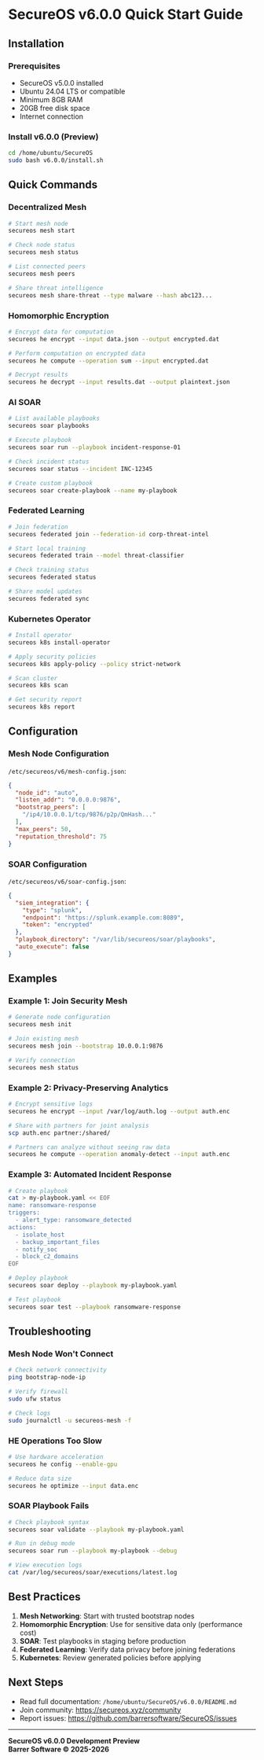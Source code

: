 # SecureOS v6.0.0 Quick Start Guide

## Installation

### Prerequisites
- SecureOS v5.0.0 installed
- Ubuntu 24.04 LTS or compatible
- Minimum 8GB RAM
- 20GB free disk space
- Internet connection

### Install v6.0.0 (Preview)

```bash
cd /home/ubuntu/SecureOS
sudo bash v6.0.0/install.sh
```

## Quick Commands

### Decentralized Mesh

```bash
# Start mesh node
secureos mesh start

# Check node status
secureos mesh status

# List connected peers
secureos mesh peers

# Share threat intelligence
secureos mesh share-threat --type malware --hash abc123...
```

### Homomorphic Encryption

```bash
# Encrypt data for computation
secureos he encrypt --input data.json --output encrypted.dat

# Perform computation on encrypted data
secureos he compute --operation sum --input encrypted.dat

# Decrypt results
secureos he decrypt --input results.dat --output plaintext.json
```

### AI SOAR

```bash
# List available playbooks
secureos soar playbooks

# Execute playbook
secureos soar run --playbook incident-response-01

# Check incident status
secureos soar status --incident INC-12345

# Create custom playbook
secureos soar create-playbook --name my-playbook
```

### Federated Learning

```bash
# Join federation
secureos federated join --federation-id corp-threat-intel

# Start local training
secureos federated train --model threat-classifier

# Check training status
secureos federated status

# Share model updates
secureos federated sync
```

### Kubernetes Operator

```bash
# Install operator
secureos k8s install-operator

# Apply security policies
secureos k8s apply-policy --policy strict-network

# Scan cluster
secureos k8s scan

# Get security report
secureos k8s report
```

## Configuration

### Mesh Node Configuration

`/etc/secureos/v6/mesh-config.json`:

```json
{
  "node_id": "auto",
  "listen_addr": "0.0.0.0:9876",
  "bootstrap_peers": [
    "/ip4/10.0.0.1/tcp/9876/p2p/QmHash..."
  ],
  "max_peers": 50,
  "reputation_threshold": 75
}
```

### SOAR Configuration

`/etc/secureos/v6/soar-config.json`:

```json
{
  "siem_integration": {
    "type": "splunk",
    "endpoint": "https://splunk.example.com:8089",
    "token": "encrypted"
  },
  "playbook_directory": "/var/lib/secureos/soar/playbooks",
  "auto_execute": false
}
```

## Examples

### Example 1: Join Security Mesh

```bash
# Generate node configuration
secureos mesh init

# Join existing mesh
secureos mesh join --bootstrap 10.0.0.1:9876

# Verify connection
secureos mesh status
```

### Example 2: Privacy-Preserving Analytics

```bash
# Encrypt sensitive logs
secureos he encrypt --input /var/log/auth.log --output auth.enc

# Share with partners for joint analysis
scp auth.enc partner:/shared/

# Partners can analyze without seeing raw data
secureos he compute --operation anomaly-detect --input auth.enc
```

### Example 3: Automated Incident Response

```bash
# Create playbook
cat > my-playbook.yaml << EOF
name: ransomware-response
triggers:
  - alert_type: ransomware_detected
actions:
  - isolate_host
  - backup_important_files
  - notify_soc
  - block_c2_domains
EOF

# Deploy playbook
secureos soar deploy --playbook my-playbook.yaml

# Test playbook
secureos soar test --playbook ransomware-response
```

## Troubleshooting

### Mesh Node Won't Connect

```bash
# Check network connectivity
ping bootstrap-node-ip

# Verify firewall
sudo ufw status

# Check logs
sudo journalctl -u secureos-mesh -f
```

### HE Operations Too Slow

```bash
# Use hardware acceleration
secureos he config --enable-gpu

# Reduce data size
secureos he optimize --input data.enc
```

### SOAR Playbook Fails

```bash
# Check playbook syntax
secureos soar validate --playbook my-playbook.yaml

# Run in debug mode
secureos soar run --playbook my-playbook --debug

# View execution logs
cat /var/log/secureos/soar/executions/latest.log
```

## Best Practices

1. **Mesh Networking**: Start with trusted bootstrap nodes
2. **Homomorphic Encryption**: Use for sensitive data only (performance cost)
3. **SOAR**: Test playbooks in staging before production
4. **Federated Learning**: Verify data privacy before joining federations
5. **Kubernetes**: Review generated policies before applying

## Next Steps

- Read full documentation: `/home/ubuntu/SecureOS/v6.0.0/README.md`
- Join community: https://secureos.xyz/community
- Report issues: https://github.com/barrersoftware/SecureOS/issues

---

**SecureOS v6.0.0 Development Preview**  
**Barrer Software © 2025-2026**

